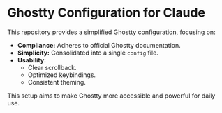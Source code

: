 # Ghostty Configuration for Claude

This repository provides a simplified Ghostty configuration, focusing on:

-   **Compliance:** Adheres to official Ghostty documentation.
-   **Simplicity:** Consolidated into a single `config` file.
-   **Usability:**
    -   Clear scrollback.
    -   Optimized keybindings.
    -   Consistent theming.

This setup aims to make Ghostty more accessible and powerful for daily use.
